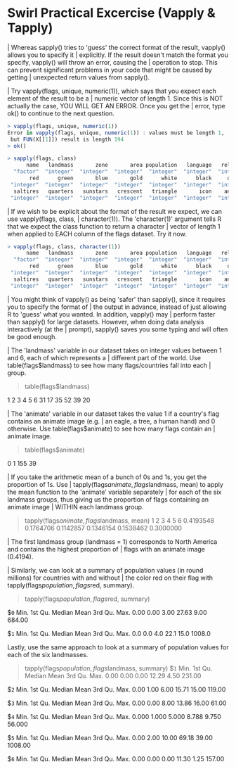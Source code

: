 
Swirl Practical Excercise (Vapply & Tapply)
===========================================

| Whereas sapply() tries to 'guess' the correct format of the result, vapply() allows you to specify it
| explicitly. If the result doesn't match the format you specify, vapply() will throw an error, causing the
| operation to stop. This can prevent significant problems in your code that might be caused by getting
| unexpected return values from sapply().

| Try vapply(flags, unique, numeric(1)), which says that you expect each element of the result to be a
| numeric vector of length 1. Since this is NOT actually the case, YOU WILL GET AN ERROR. Once you get the
| error, type ok() to continue to the next question.

```r 
> vapply(flags, unique, numeric(1))
Error in vapply(flags, unique, numeric(1)) : values must be length 1,
 but FUN(X[[1]]) result is length 194
> ok()
```
```r
> sapply(flags, class)
      name   landmass       zone       area population   language   religion       bars    stripes    colours 
  "factor"  "integer"  "integer"  "integer"  "integer"  "integer"  "integer"  "integer"  "integer"  "integer" 
       red      green       blue       gold      white      black     orange    mainhue    circles    crosses 
 "integer"  "integer"  "integer"  "integer"  "integer"  "integer"  "integer"   "factor"  "integer"  "integer" 
  saltires   quarters   sunstars   crescent   triangle       icon    animate       text    topleft   botright 
 "integer"  "integer"  "integer"  "integer"  "integer"  "integer"  "integer"  "integer"   "factor"   "factor" 
```

| If we wish to be explicit about the format of the result we expect, we can use vapply(flags, class,
| character(1)). The 'character(1)' argument tells R that we expect the class function to return a character
| vector of length 1 when applied to EACH column of the flags dataset. Try it now.
```r 
> vapply(flags, class, character(1))
      name   landmass       zone       area population   language   religion       bars    stripes    colours 
  "factor"  "integer"  "integer"  "integer"  "integer"  "integer"  "integer"  "integer"  "integer"  "integer" 
       red      green       blue       gold      white      black     orange    mainhue    circles    crosses 
 "integer"  "integer"  "integer"  "integer"  "integer"  "integer"  "integer"   "factor"  "integer"  "integer" 
  saltires   quarters   sunstars   crescent   triangle       icon    animate       text    topleft   botright 
 "integer"  "integer"  "integer"  "integer"  "integer"  "integer"  "integer"  "integer"   "factor"   "factor" 
```
| You might think of vapply() as being 'safer' than sapply(), since it requires you to specify the format of
| the output in advance, instead of just allowing R to 'guess' what you wanted. In addition, vapply() may
| perform faster than sapply() for large datasets. However, when doing data analysis interactively (at the
| prompt), sapply() saves you some typing and will often be good enough.


| The 'landmass' variable in our dataset takes on integer values between 1 and 6, each of which represents a
| different part of the world. Use table(flags$landmass) to see how many flags/countries fall into each
| group.

> table(flags$landmass)

 1  2  3  4  5  6 
31 17 35 52 39 20 

| The 'animate' variable in our dataset takes the value 1 if a country's flag contains an animate image (e.g.
| an eagle, a tree, a human hand) and 0 otherwise. Use table(flags$animate) to see how many flags contain an
| animate image.

> table(flags$animate)

  0   1 
155  39 

| If you take the arithmetic mean of a bunch of 0s and 1s, you get the proportion of 1s. Use
| tapply(flags$animate, flags$landmass, mean) to apply the mean function to the 'animate' variable separately
| for each of the six landmass groups, thus giving us the proportion of flags containing an animate image
| WITHIN each landmass group.

> tapply(flags$animate, flags$landmass, mean)
        1         2         3         4         5         6 
0.4193548 0.1764706 0.1142857 0.1346154 0.1538462 0.3000000 

| The first landmass group (landmass = 1) corresponds to North America and contains the highest proportion of
| flags with an animate image (0.4194).

| Similarly, we can look at a summary of population values (in round millions) for countries with and without
| the color red on their flag with tapply(flags$population, flags$red, summary).

> tapply(flags$population, flags$red, summary)

$`0`
   Min. 1st Qu.  Median    Mean 3rd Qu.    Max. 
   0.00    0.00    3.00   27.63    9.00  684.00 

$`1`
   Min. 1st Qu.  Median    Mean 3rd Qu.    Max. 
    0.0     0.0     4.0    22.1    15.0  1008.0 

Lastly, use the same approach to look at a summary of population values for each of the six landmasses.

> tapply(flags$population, flags$landmass, summary)
$`1`
   Min. 1st Qu.  Median    Mean 3rd Qu.    Max. 
   0.00    0.00    0.00   12.29    4.50  231.00 

$`2`
   Min. 1st Qu.  Median    Mean 3rd Qu.    Max. 
   0.00    1.00    6.00   15.71   15.00  119.00 

$`3`
   Min. 1st Qu.  Median    Mean 3rd Qu.    Max. 
   0.00    0.00    8.00   13.86   16.00   61.00 

$`4`
   Min. 1st Qu.  Median    Mean 3rd Qu.    Max. 
  0.000   1.000   5.000   8.788   9.750  56.000 

$`5`
   Min. 1st Qu.  Median    Mean 3rd Qu.    Max. 
   0.00    2.00   10.00   69.18   39.00 1008.00 

$`6`
   Min. 1st Qu.  Median    Mean 3rd Qu.    Max. 
   0.00    0.00    0.00   11.30    1.25  157.00 
